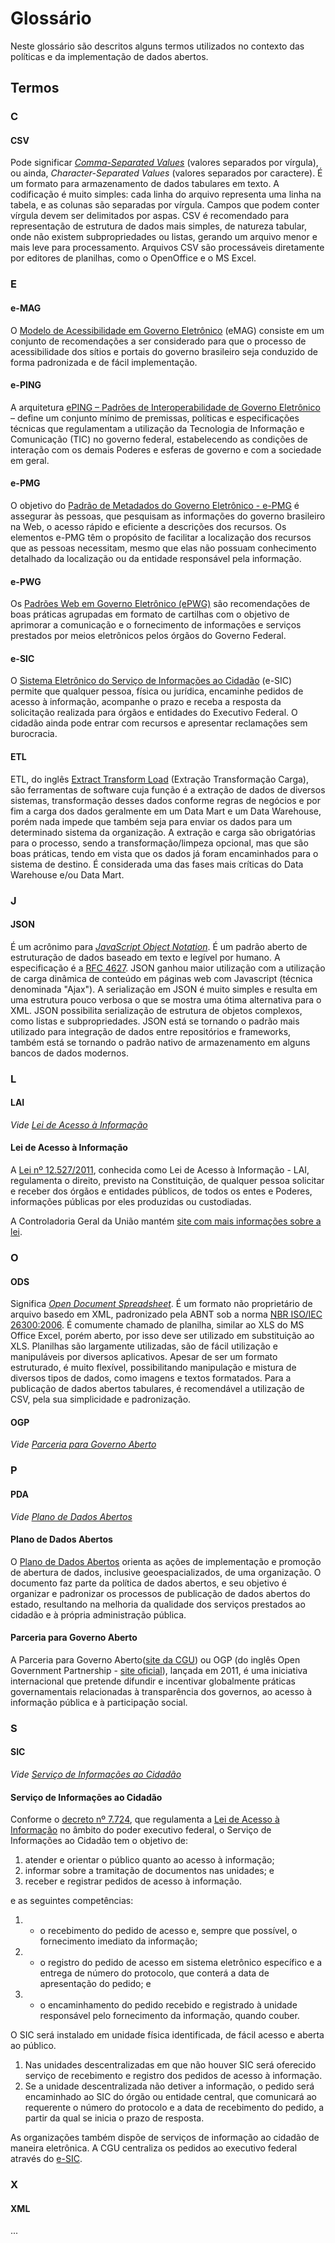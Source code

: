 Glossário
====

Neste glossário são descritos alguns termos utilizados no contexto das
políticas e da implementação de dados abertos.

## Termos

### C

#### CSV

Pode significar
[_Comma-Separated Values_](https://pt.wikipedia.org/wiki/Comma-separated_values)
(valores separados por vírgula), ou ainda, _Character-Separated Values_
(valores separados por caractere). É um formato para armazenamento de dados
tabulares em texto. A codificação é muito simples: cada linha do arquivo
representa uma linha na tabela, e as colunas são separadas por vírgula.
Campos que podem conter vírgula devem ser delimitados
por aspas. CSV é recomendado para representação de estrutura de dados mais
simples, de natureza tabular, onde não existem subpropriedades ou listas,
gerando um arquivo menor e mais leve para processamento. Arquivos CSV são
processáveis diretamente por editores de planilhas, como o OpenOffice e o MS
Excel.

### E

#### e-MAG

O [Modelo de Acessibilidade em Governo Eletrônico](http://www.governoeletronico.gov.br/acoes-e-projetos/e-MAG) 
(eMAG) consiste em um conjunto de recomendações a ser considerado para que o 
processo de acessibilidade dos sítios e portais do governo brasileiro seja conduzido de forma padronizada e de fácil implementação.

#### e-PING

A arquitetura [ePING – Padrões de Interoperabilidade de Governo Eletrônico](http://www.governoeletronico.gov.br/acoes-e-projetos/e-ping-padroes-de-interoperabilidade) 
– define um conjunto mínimo de premissas, políticas e especificações técnicas que regulamentam a utilização 
da Tecnologia de Informação e Comunicação (TIC) no governo federal, estabelecendo as condições de interação 
com os demais Poderes e esferas de governo e com a sociedade em geral.

#### e-PMG

O objetivo do  [Padrão de Metadados do Governo Eletrônico - e-PMG](http://www.governoeletronico.gov.br/acoes-e-projetos/e-ping-padroes-de-interoperabilidade/padrao-de-metadados-do-governo-eletronico-e-pmg)
é assegurar às pessoas, que pesquisam as informações do governo brasileiro na Web, 
o acesso rápido e eficiente a descrições dos recursos. Os elementos e-PMG têm o 
propósito de facilitar a localização dos recursos que as pessoas necessitam, 
mesmo que elas não possuam conhecimento detalhado da localização ou da entidade responsável pela informação.

#### e-PWG

Os [Padrões Web em Governo Eletrônico (ePWG)](http://www.governoeletronico.gov.br/acoes-e-projetos/padroes-brasil-e-gov) 
são recomendações de boas práticas agrupadas em formato de cartilhas com o objetivo 
de aprimorar a comunicação e o fornecimento de informações e serviços prestados por 
meios eletrônicos pelos órgãos do Governo Federal.

#### e-SIC

O [Sistema Eletrônico do Serviço de Informações ao Cidadão](http://www.acessoainformacao.gov.br/sistema/site/index.html?ReturnUrl=%2fsistema%2f) 
(e-SIC) permite que qualquer pessoa, física ou jurídica, encaminhe pedidos de acesso à 
informação, acompanhe o prazo e receba a resposta da solicitação realizada para órgãos 
e entidades do Executivo Federal. O cidadão ainda pode entrar com recursos e apresentar 
reclamações sem burocracia.


#### ETL

ETL, do inglês [Extract Transform Load](http://pt.wikipedia.org/wiki/Extract,_transform,_load) 
(Extração Transformação Carga), são ferramentas de software cuja função é a extração 
de dados de diversos sistemas, transformação desses dados conforme regras de negócios 
e por fim a carga dos dados geralmente em um Data Mart e um Data Warehouse, porém nada 
impede que também seja para enviar os dados para um determinado sistema da organização. 
A extração e carga são obrigatórias para o processo, sendo a transformação/limpeza opcional, 
mas que são boas práticas, tendo em vista que os dados já foram encaminhados para o 
sistema de destino. É considerada uma das fases mais críticas do Data Warehouse e/ou Data Mart.

### J

#### JSON

É um acrônimo para
[_JavaScript Object Notation_](https://pt.wikipedia.org/wiki/JSON).
É um padrão aberto de estruturação de dados baseado em texto e legível por
humano. A especificação é a [RFC 4627](https://tools.ietf.org/html/rfc4627).
JSON ganhou maior utilização com a utilização de carga dinâmica de conteúdo
em páginas web com Javascript (técnica denominada "Ajax"). A serialização em
JSON é muito simples e resulta em uma
estrutura pouco verbosa o que se mostra uma ótima alternativa para o XML.
JSON possibilita serialização de estrutura de objetos complexos, como listas e
subpropriedades. JSON está se tornando o padrão mais utilizado para integração
de dados entre repositórios e frameworks, também está se tornando o padrão
nativo de armazenamento em alguns bancos de dados modernos.

### L

#### LAI

*Vide [Lei de Acesso à Informação](#lei-de-acesso-à-informação)*

#### Lei de Acesso à Informação

A [Lei nº 12.527/2011](), conhecida como Lei de Acesso à Informação - LAI, regulamenta 
o direito, previsto na Constituição, de qualquer pessoa solicitar e receber dos 
órgãos e entidades públicos, de todos os entes e Poderes, informações públicas 
por eles produzidas ou custodiadas.

A Controladoria Geral da União mantém 
[site com mais informações sobre a lei](http://www.acessoainformacao.gov.br/perguntas-frequentes-2/aspectos-gerais-da-lei).

### O

#### ODS

Significa
[_Open Document Spreadsheet_](https://pt.wikipedia.org/wiki/OpenDocument).
É um formato não proprietário de arquivo basedo em XML, padronizado pela
<abbr name="Associação Brasileira de Normas Técnicas">ABNT</abbr>
sob a norma
[NBR ISO/IEC 26300:2006](http://www.abntcatalogo.com.br/norma.aspx?ID=1549).
É comumente chamado de planilha, similar
ao XLS do MS Office Excel, porém aberto, por isso deve ser utilizado em
substituição ao XLS. Planilhas são largamente utilizadas, são de fácil
utilização e manipuláveis por diversos aplicativos. Apesar de ser um formato
estruturado, é muito flexível, possibilitando manipulação e mistura de
diversos tipos de dados, como imagens e textos formatados. Para a publicação
de dados abertos tabulares, é recomendável a utilização de CSV, pela sua
simplicidade e padronização.


#### OGP

*Vide [Parceria para Governo Aberto](#parceria-para-governo-aberto)*

### P

#### PDA

*Vide [Plano de Dados Abertos](#plano-de-dados-abertos)*

#### Plano de Dados Abertos

O [Plano de Dados Abertos](http://www.planejamento.gov.br/editoria.asp?p=editoria&index=115&ler=c819) 
orienta as ações de implementação e promoção de abertura de dados, inclusive geoespacializados, 
de uma organização. O documento faz parte da política de dados abertos, e seu objetivo é 
organizar e padronizar os processos de publicação de dados abertos do estado, resultando 
na melhoria da qualidade dos serviços prestados ao cidadão e à própria administração pública.

#### Parceria para Governo Aberto

A Parceria para Governo Aberto([site da CGU](http://www.cgu.gov.br/governoaberto/a-ogp/iniciativa.asp)) 
ou OGP (do inglês Open Government Partnership - [site oficial](http://www.opengovpartnership.org/)), 
lançada em 2011, é uma iniciativa internacional que pretende difundir e incentivar 
globalmente práticas governamentais relacionadas à transparência dos governos, 
ao acesso à informação pública e à participação social.

### S

#### SIC

*Vide [Serviço de Informações ao Cidadão](#serviço-de-informações-ao-cidadão)*

#### Serviço de Informações ao Cidadão

Conforme o [decreto nº 7.724](http://www.lexml.gov.br/urn/urn:lex:br:federal:decreto:2012-05-16;7724), 
que regulamenta a [Lei de Acesso à Informação](#lei-de-acesso-à-informação) 
no âmbito do poder executivo federal, o Serviço de Informações ao Cidadão tem o objetivo de:
1. atender e orientar o público quanto ao acesso à informação; 
2. informar sobre a tramitação de documentos nas unidades; e 
3. receber e registrar pedidos de acesso à informação.

e as seguintes competências:
1. - o recebimento do pedido de acesso e, sempre que possível, o fornecimento imediato da informação;
2. - o registro do pedido de acesso em sistema eletrônico específico e a entrega de número do protocolo, que conterá a data de apresentação do pedido; e
3. - o encaminhamento do pedido recebido e registrado à unidade responsável pelo fornecimento da informação, quando couber. 

O SIC será instalado em unidade física identificada, de fácil acesso e aberta ao público. 
1. Nas unidades descentralizadas em que não houver SIC será oferecido serviço de recebimento e registro dos pedidos de acesso à informação. 
2. Se a unidade descentralizada não detiver a informação, o pedido será encaminhado ao SIC do órgão ou entidade central, que comunicará ao requerente o número do protocolo e a data de recebimento do pedido, a partir da qual se inicia o prazo de resposta. 

As organizações também dispõe de serviços de informação ao cidadão de maneira eletrônica. 
A CGU centraliza os pedidos ao executivo federal através do [e-SIC](#e-sic).

### X

#### XML

...
